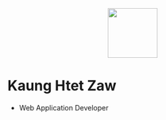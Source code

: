 <div id="header" align="center">
  <img src="[https://media.giphy.com/media/M9gbBd9nbDrOTu1Mqx/giphy.gif](https://media4.giphy.com/media/SUcApSWjPwQMARvcM8/giphy.gif?cid=ecf05e4747z7ev5e5w8u9wnhkax0hoyrsrt2yhvfahqw54vg&rid=giphy.gif&ct=s)" width="100"/>
</div>

# Kaung Htet Zaw
- Web Application Developer
